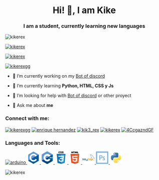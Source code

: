 <h1 align="center">Hi! 👋, I am Kike</h1>
<h3 align="center">I am a student, currently learning new languages</h3>
<p align="left"> <img src="https://komarev.com/ghpvc/?username=kikerex&label=Profile%20views&color=0e75b6&style=flat" alt="kikerex" /> </p>

<p align="left"> <a href="https://github.com/ryo-ma/github-profile-trophy"><img src="https://github-profile-trophy.vercel.app/?username=rextpro" alt="kikerex" /></a> </p>
<p align="left"> <a href="https://github.com/KikeRex" target="_blank"><img src="https://github-readme-stats.vercel.app/api?username=KikeRex&show_icons=true&theme=dracula&include_all_commits=true&count_private=true" alt="kikerex" /></a> </p>
<p align="left"> <a href="https://twitter.com/kikerexgg" target="blank"><img src="https://img.shields.io/twitter/follow/kikerexgg?logo=twitter&style=for-the-badge" alt="kikerexgg" /></a> </p>

- 🔭 I’m currently working on my [Bot of discord](https://github.com/KikeRex/PyBot)

- 🌱 I’m currently learning **Python, HTML, CSS y Js**
<!--Traduce "u otro proyecto": -->

- 🤝 I’m looking for help with [Bot of discord](https://github.com/KikeRex/PyBot) or other proyect

- 💬 Ask me about **me**

<h3 align="left">Connect with me:</h3>
<p align="left">
<a href="https://twitter.com/kikerexgg" target="blank"><img align="center" src="https://raw.githubusercontent.com/rahuldkjain/github-profile-readme-generator/master/src/images/icons/Social/twitter.svg" alt="kikerexgg" height="30" width="40" /></a>
<a href="https://linkedin.com/in/enrique hernandez" target="blank"><img align="center" src="https://raw.githubusercontent.com/rahuldkjain/github-profile-readme-generator/master/src/images/icons/Social/linked-in-alt.svg" alt="enrique hernandez" height="30" width="40" /></a>
<a href="https://instagram.com/kik3_rex" target="blank"><img align="center" src="https://raw.githubusercontent.com/rahuldkjain/github-profile-readme-generator/master/src/images/icons/Social/instagram.svg" alt="kik3_rex" height="30" width="40" /></a>
<a href="https://www.youtube.com/c/kikerex" target="blank"><img align="center" src="https://raw.githubusercontent.com/rahuldkjain/github-profile-readme-generator/master/src/images/icons/Social/youtube.svg" alt="kikerex" height="30" width="40" /></a>
<a href="https://discord.gg/4CcgazndGF" target="blank"><img align="center" src="https://raw.githubusercontent.com/rahuldkjain/github-profile-readme-generator/master/src/images/icons/Social/discord.svg" alt="4CcgazndGF" height="30" width="40" /></a>
</p>

<h3 align="left">Languages and Tools:</h3>
<p align="left"> <a href="https://www.arduino.cc/" target="_blank" rel="noreferrer"> <img src="https://cdn.worldvectorlogo.com/logos/arduino-1.svg" alt="arduino" width="40" height="40"/> </a> <a href="https://www.cprogramming.com/" target="_blank" rel="noreferrer"> <img src="https://raw.githubusercontent.com/devicons/devicon/master/icons/c/c-original.svg" alt="c" width="40" height="40"/> </a> <a href="https://www.w3schools.com/cpp/" target="_blank" rel="noreferrer"> <img src="https://raw.githubusercontent.com/devicons/devicon/master/icons/cplusplus/cplusplus-original.svg" alt="cplusplus" width="40" height="40"/> </a> <a href="https://www.w3schools.com/css/" target="_blank" rel="noreferrer"> <img src="https://raw.githubusercontent.com/devicons/devicon/master/icons/css3/css3-original-wordmark.svg" alt="css3" width="40" height="40"/> </a> <a href="https://www.w3.org/html/" target="_blank" rel="noreferrer"> <img src="https://raw.githubusercontent.com/devicons/devicon/master/icons/html5/html5-original-wordmark.svg" alt="html5" width="40" height="40"/> </a> <a href="https://www.mysql.com/" target="_blank" rel="noreferrer"> <img src="https://raw.githubusercontent.com/devicons/devicon/master/icons/mysql/mysql-original-wordmark.svg" alt="mysql" width="40" height="40"/> </a> <a href="https://www.photoshop.com/en" target="_blank" rel="noreferrer"> <img src="https://raw.githubusercontent.com/devicons/devicon/master/icons/photoshop/photoshop-line.svg" alt="photoshop" width="40" height="40"/> </a> <a href="https://www.python.org" target="_blank" rel="noreferrer"> <img src="https://raw.githubusercontent.com/devicons/devicon/master/icons/python/python-original.svg" alt="python" width="40" height="40"/> </a> </p>

<p><img align="center" src="https://github-readme-stats.vercel.app/api/top-langs?username=kikerex&show_icons=true&locale=es&layout=compact" alt="kikerex" /></p>
